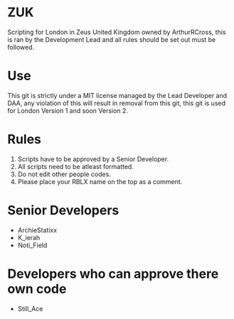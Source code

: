 # ZUK
Scripting for London in Zeus United Kingdom owned by ArthurRCross, this is ran by the Development Lead and all rules should be set out must be followed.

# Use
This git is strictly under a MIT license managed by the Lead Developer and DAA, any violation of this will result in removal from this git, this git is used for London Version 1 and soon Version 2.


# Rules
1. Scripts have to be approved by a Senior Developer.
2. All scripts need to be atleast formatted.
3. Do not edit other people codes.
4. Please place your RBLX name on the top as a comment.


# Senior Developers
- ArchieStatixx
- K_ierah
- Noti_Field


# Developers who can approve there own code

- Still_Ace
